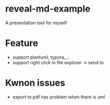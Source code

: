 # reveal-md-example
A presentation tool for myself

# Feature

- support plantuml, typora,...
- support right click in file explorer -> send to

# Kwnon issues

- export to pdf has problem when there is uml
